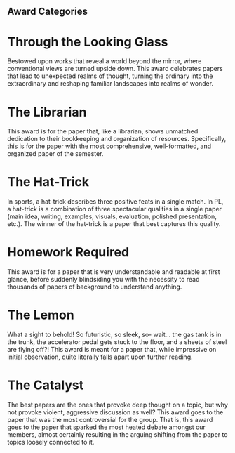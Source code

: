 ## Award Categories

# Through the Looking Glass
Bestowed upon works that reveal a world beyond the mirror, where conventional views are turned upside down. This award celebrates papers that lead to unexpected realms of thought, turning the ordinary into the extraordinary and reshaping familiar landscapes into realms of wonder.

# The Librarian
This award is for the paper that, like a librarian, shows unmatched dedication to their bookkeeping and organization of resources. Specifically, this is for the paper with the most comprehensive, well-formatted, and organized paper of the semester.

# The Hat-Trick
In sports, a hat-trick describes three positive feats in a single match. In PL, a hat-trick is a combination of three spectacular qualities in a single paper (main idea, writing, examples, visuals, evaluation, polished presentation, etc.). The winner of the hat-trick is a paper that best captures this quality.

# Homework Required
This award is for a paper that is very understandable and readable at first glance, before suddenly blindsiding you with the necessity to read thousands of papers of background to understand anything.

# The Lemon
What a sight to behold! So futuristic, so sleek, so- wait... the gas tank is in the trunk, the accelerator pedal gets stuck to the floor, and a sheets of steel are flying off?! This award is meant for a paper that, while impressive on initial observation, quite literally falls apart upon further reading.

# The Catalyst
The best papers are the ones that provoke deep thought on a topic, but why not provoke violent, aggressive discussion as well? This award goes to the paper that was the most controversial for the group. That is, this award goes to the paper that sparked the most heated debate amongst our members, almost certainly resulting in the arguing shifting from the paper to topics loosely connected to it.
